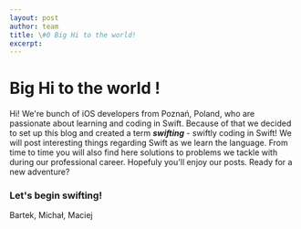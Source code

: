 ```yaml
---
layout: post
author: team
title: \#0 Big Hi to the world!
excerpt: 
---
```

# Big Hi to the world !

Hi! We're bunch of iOS developers from Poznań, Poland, who are passionate about learning and coding in Swift. Because of that we decided to set up this blog and created a term ***swifting*** - swiftly coding in Swift! We will post interesting things regarding Swift as we learn the language. From time to time you will also find here solutions to problems we tackle with during our professional career. Hopefuly you'll enjoy our posts. Ready for a new adventure?

### Let's begin swifting!

Bartek, Michał, Maciej
